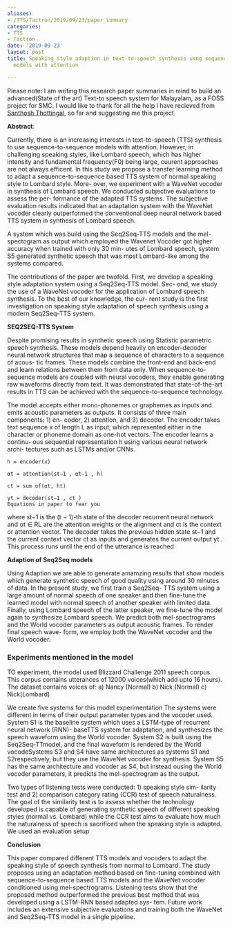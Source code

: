 ```yaml
---
aliases:
- /TTS/Tactron/2019/09/23/paper_summary
categories:
- TTS
- Tactron
date: '2019-09-23'
layout: post
title: Speaking style adaption in text-to-speech synthesis usng sequence-to-sequence
  models with attention

---
```


Please note: I am writing this research paper summaries in mind to build an advanced(State of the art) Text-to speech system for Malayalam, as a FOSS project for SMC.
I would like to thank for all the help I have recieved from [Santhosh Thottingal](https://thottingal.in/), so far and
suggesting me this project.

**Abstract**:

Currently, there is an increasing interests in text-to-speech (TTS) synthesis to use sequence-to-sequence models with attention. However, in challenging speaking styles, like Lombard speech,
which has higher intensity and fundamental frequency(F0) being large, cuurent approaches are not always efficent.
In this study we
propose a transfer learning method to adapt a sequence-to-sequence
based TTS system of normal speaking style to Lombard style. More-
over, we experiment with a WaveNet vocoder in synthesis of Lombard speech. We conducted subjective evaluations to assess the per-
formance of the adapted TTS systems. The subjective evaluation results indicated that an adaptation system with the WaveNet vocoder
clearly outperformed the conventional deep neural network based
TTS system in synthesis of Lombard speech.

A system which was build using the Seq2Seq-TTS models and the mel-spectogram as output which employed the Wavenet
Vocoder got higher accuracy when trained with only 30 min-
utes of Lombard speech, system S5 generated synthetic speech that
was most Lombard-like among the systems compared.

The contributions of the paper are twofold. First, we develop a
speaking style adaptation system using a Seq2Seq-TTS model. Sec-
ond, we study the use of a WaveNet vocoder for the application
of Lombard speech synthesis. To the best of our knowledge, the cur-
rent study is the first investigation on speaking style adaptation of
speech synthesis using a modern Seq2Seq-TTS system.

 
**SEQ2SEQ-TTS System**

Despite promising results in synthetic speech using Statistic parametric speech synthesis.
These models depend heavily on encoder-decoder neural network
structures that map a sequence of characters to a sequence of acous-
tic frames. These models combine the front-end and back-end and
learn relations between them from data only. When sequence-to-
sequence models are coupled with neural vocoders, they enable
generating raw waveforms directly from text. It was
demonstrated that state-of-the-art results in TTS can be achieved
with the sequence-to-sequence technology.

The model accepts
either mono-phonemes or graphemes as inputs and emits acoustic
parameters as outputs. It consists of three main components: 1) en-
coder, 2) attention, and 3) decoder. The encoder takes text sequence
x of length L as input, which represented either in the character or
phoneme domain as one-hot vectors. The encoder learns a continu-
ous sequential representation h using various neural network archi-
tectures such as LSTMs and/or CNNs.

```
h = encoder(x)

αt = attention(st−1 , αt−1 , h)

ct = sum of(αt, ht)

yt = decoder(st−1 , ct )
Equations in paper to fear you
```
where st−1 is the (t − 1)-th state of the decoder recurrent neural
network and αt ∈ RL are the attention weights or the alignment and
ct is the context or attention vector. The decoder takes the previous
hidden state st−1 and the current context vector ct as inputs and
generates the current output yt . This process runs until the end of
the utterance is reached

**Adaption of Seq2Seq models**

Using Adaption we are able to generate amamzing results that show models which generate
synthetic speech of good quality using around
30 minutes of data. In the present study, we first train a Seq2Seq-
TTS system using a large amount of normal speech of one speaker
and then fine-tune the learned model with normal speech of another
speaker with limited data. Finally, using Lombard speech of the
latter speaker, we fine-tune the model again to synthesize Lombard
speech. We predict both mel-spectrograms and the World vocoder
parameters as output acoustic frames. To render final speech wave-
form, we employ both the WaveNet vocoder and the World vocoder.


### Experiments mentioned in the model

TO experiment, the model used Blizzard Challenge 2011 speech corpus. This corpus contains utterances of 12000
voices(which add upto 16 hours). The dataset contains voices of:
a) Nancy (Normal)
b) Nick (Normal)
c) Nick(Lombard)

We create five systems for this model experimentation
The systems were different in terms of their output parameter types and the vocoder used. System S1 is the baseline system
which uses a LSTM-type of recurrent neural network (RNN)- baseTTS system for adaptation, and synthesizes the speech waveform using the World vocoder. System S2 is built using the Seq2Seq-TTmodel, and the final waveform is rendered by the World vocodeSystems S3 and S4 have same architectures as systems S1 and S2respectively, but they use the WaveNet vocoder for synthesis. System S5 has the same architecture and vocoder as S4, but instead ousing the World vocoder parameters, it predicts the mel-spectrogram
as the output.

Two types of listening tests were conducted: 1) speaking style sim-
ilarity test and 2) comparison category rating (CCR) test of speech
naturalness. The goal of the similarity test is to assess whether the
technology developed is capable of generating synthetic speech of
different speaking styles (normal vs. Lombard) while the CCR test
aims to evaluate how much the naturalness of speech is sacrificed
when the speaking style is adapted. We used an evaluation setup



**Conclusion**

This paper compared different TTS models and vocoders to adapt
the speaking style of speech synthesis from normal to Lombard.
The study proposes using an adaptation method based on fine-tuning
combined with sequence-to-sequence based TTS models and the
WaveNet vocoder conditioned using mel-spectrograms. Listening
tests show that the proposed method outperformed the previous best
method that was developed using a LSTM-RNN based adapted sys-
tem. Future work includes an extensive subjective evaluations and
training both the WaveNet and Seq2Seq-TTS model in a single
pipeline.



